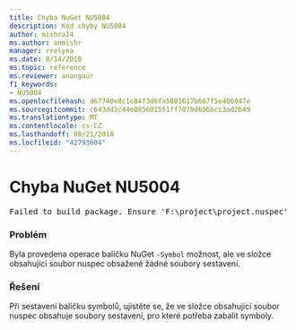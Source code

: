 ```yaml
---
title: Chyba NuGet NU5004
description: Kód chyby NU5004
author: mishra14
ms.author: anmishr
manager: rrelyea
ms.date: 8/14/2018
ms.topic: reference
ms.reviewer: anangaur
f1_keywords:
- NU5004
ms.openlocfilehash: d67740e8c1c84f3d6fa5801617b667f5e406947e
ms.sourcegitcommit: c643dd2c44e085601551ff7079d696bcc3ad2b49
ms.translationtype: MT
ms.contentlocale: cs-CZ
ms.lasthandoff: 08/21/2018
ms.locfileid: "42793604"
---
```

# <a name="nuget-error-nu5004"></a>Chyba NuGet NU5004
<pre>Failed to build package. Ensure 'F:\project\project.nuspec' includes assembly files. For help on building symbols package, visit http://docs.nuget.org/.</pre>

### <a name="issue"></a>Problém

Byla provedena operace balíčku NuGet `-Symbol` možnost, ale ve složce obsahující soubor nuspec obsažené žádné soubory sestavení. 


### <a name="solution"></a>Řešení

Při sestavení balíčku symbolů, ujistěte se, že ve složce obsahující soubor nuspec obsahuje soubory sestavení, pro které potřeba zabalit symboly.


